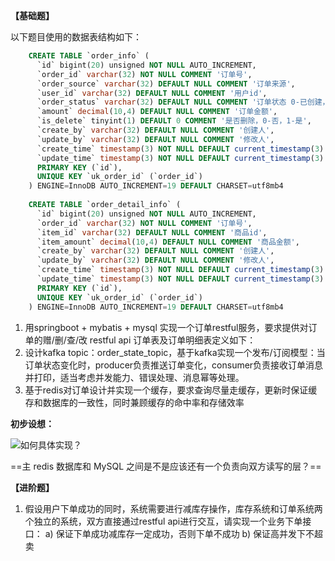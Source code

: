 **【基础题】**

以下题目使用的数据表结构如下：

```sql
    CREATE TABLE `order_info` (
      `id` bigint(20) unsigned NOT NULL AUTO_INCREMENT,
      `order_id` varchar(32) NOT NULL COMMENT '订单号',
      `order_source` varchar(32) DEFAULT NULL COMMENT '订单来源',
      `user_id` varchar(32) DEFAULT NULL COMMENT '用户id',
      `order_status` varchar(32) DEFAULT NULL COMMENT '订单状态 0-已创建， 1-已提交，2-已支付，4-订单结束',
      `amount` decimal(10,4) DEFAULT NULL COMMENT '订单金额',
      `is_delete` tinyint(1) DEFAULT 0 COMMENT '是否删除，0-否，1-是',
      `create_by` varchar(32) DEFAULT NULL COMMENT '创建人',
      `update_by` varchar(32) DEFAULT NULL COMMENT '修改人',
      `create_time` timestamp(3) NOT NULL DEFAULT current_timestamp(3) COMMENT '创建时间',
      `update_time` timestamp(3) NOT NULL DEFAULT current_timestamp(3) ON UPDATE current_timestamp(3) COMMENT '更新时间',
      PRIMARY KEY (`id`),
      UNIQUE KEY `uk_order_id` (`order_id`)
    ) ENGINE=InnoDB AUTO_INCREMENT=19 DEFAULT CHARSET=utf8mb4
    
    CREATE TABLE `order_detail_info` (
      `id` bigint(20) unsigned NOT NULL AUTO_INCREMENT,
      `order_id` varchar(32) NOT NULL COMMENT '订单号',
      `item_id` varchar(32) DEFAULT NULL COMMENT '商品id',
      `item_amount` decimal(10,4) DEFAULT NULL COMMENT '商品金额',
      `create_by` varchar(32) DEFAULT NULL COMMENT '创建人',
      `update_by` varchar(32) DEFAULT NULL COMMENT '修改人',
      `create_time` timestamp(3) NOT NULL DEFAULT current_timestamp(3) COMMENT '创建时间',
      `update_time` timestamp(3) NOT NULL DEFAULT current_timestamp(3) ON UPDATE current_timestamp(3) COMMENT '更新时间',
      PRIMARY KEY (`id`),
      UNIQUE KEY `uk_order_id` (`order_id`)
    ) ENGINE=InnoDB AUTO_INCREMENT=19 DEFAULT CHARSET=utf8mb4
```

1. 用springboot + mybatis + mysql 实现一个订单restful服务，要求提供对订单的赠/删/查/改 restful api
   订单表及订单明细表定义如下：
2. 设计kafka topic：order_state_topic，基于kafka实现一个发布/订阅模型：当订单状态变化时，producer负责推送订单变化，consumer负责接收订单消息并打印，适当考虑并发能力、错误处理、消息幂等处理。
3. 基于redis对订单设计并实现一个缓存，要求查询尽量走缓存，更新时保证缓存和数据库的一致性，同时兼顾缓存的命中率和存储效率

**初步设想：**

![如何具体实现？](https://tva1.sinaimg.cn/large/007S8ZIlly1gf1q8ucnghj31cl0o1gog.jpg)

==主 redis 数据库和 MySQL 之间是不是应该还有一个负责向双方读写的层？==

**【进阶题】**

1. 假设用户下单成功的同时，系统需要进行减库存操作，库存系统和订单系统两个独立的系统，双方直接通过restful api进行交互，请实现一个业务下单接口：
a) 保证下单成功减库存一定成功，否则下单不成功
b) 保证高并发下不超卖